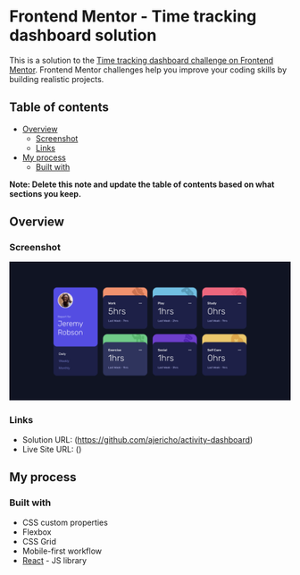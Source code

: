 # Frontend Mentor - Time tracking dashboard solution

This is a solution to the [Time tracking dashboard challenge on Frontend Mentor](https://www.frontendmentor.io/challenges/time-tracking-dashboard-UIQ7167Jw). Frontend Mentor challenges help you improve your coding skills by building realistic projects. 

## Table of contents

- [Overview](#overview)
  - [Screenshot](#screenshot)
  - [Links](#links)
- [My process](#my-process)
  - [Built with](#built-with)

**Note: Delete this note and update the table of contents based on what sections you keep.**

## Overview



### Screenshot

![](./screenshot.png)



### Links

- Solution URL: (https://github.com/ajericho/activity-dashboard)
- Live Site URL: ()

## My process

### Built with

- CSS custom properties
- Flexbox
- CSS Grid
- Mobile-first workflow
- [React](https://reactjs.org/) - JS library


